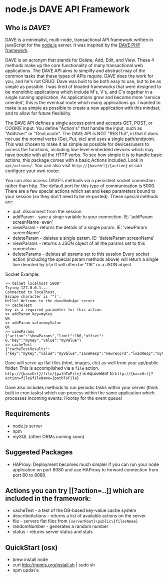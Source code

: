 # node.js DAVE API Framework

## Who is _DAVE_?
DAVE is a minimalist, multi-node, transactional API framework written in javaScript for the [node.js](http://nodejs.org) server.  It was inspired by the [DAVE PHP framework](http://github.com/evantahler/php-dave-api).

DAVE is an acronym that stands for Delete, Add, Edit, and View. These 4 methods make up the core functionality of many transactional web applications. The DAVE API aims to simplify and abstract may of the common tasks that these types of APIs require.  DAVE does the work for you, and he's not CRUD.  Dave was built to be both easy to use, but to be as simple as possible.  I was tired of bloated frameworks that were designed to be monolithic applications which include M's, V's, and C's together in a single running application.  As applications grow and become more 'service oriented', this is the eventual route which many applications go.  I wanted to make is as simple as possible to create a new application with this mindset, and to allow for future flexibility.

The DAVE API defines a single access point and accepts GET, POST, or COOKIE input. You define "Action's" that handle the input, such as "AddUser" or "GeoLocate". The DAVE API is NOT "RESTful", in that it does not use the normal verbs (Get, Put, etc) and uses a single path/endpoint. This was chosen to make it as simple as possible for devices/users to access the functions, including low-level embedded devices which may have trouble with all the HTTP verbs.  To see how simple it is to handle basic actions, this package comes with a basic Actions included. Look in `api/actions/`.    You can also visit `http://{baseUrl}/{action}` or can configure your own router.

You can also access DAVE's methods via a persistent socket connection rather than http.  The default port for this type of communication is 5000.  There are a few special actions which set and keep parameters bound to your session (so they don't need to be re-posted).  These special methods are:

* quit. disconnect from the session
* addParam - save a singe variable to your connection.  IE: 'addParam screenName=evan'
* viewParam - returns the details of a single param. IE: 'viewParam screenName'
* deleteParam - deletes a single param.  IE: 'deleteParam screenName'
* viewParams - returns a JSON object of all the params set to this connection
* deleteParams - deletes all params set to this session
Every socket action (including the special param methods above) will return a single line denoted by \r\n  It will often be "OK" or a JSON object.

Socket Example:

	>> telnet localhost 5000'
	Trying 127.0.0.1...
	Connected to localhost.
	Escape character is '^]'.
	Hello! Welcome to the daveNodeApi server
	>> cacheTest
	key is a required parameter for this action
	>> addParam key=myKey
	OK
	>> addParam value=myValue
	OK
	>> viewParams
	{"action":"showParams","limit":100,"offset":
	0,"key":"myKey","value":"myValue"}
	>> cacheTest
	{"cacheTestResults":{"key":"myKey","value":"myValue","saveResp":"newrecord","loadResp":"myValue","deleteResp":true}}

Dave will serve up flat files (html, images, etc) as well from your api/public folder.  This is accomplished via a `file` action. `http://{baseUrl}/file/{pathToFile}` is equivelent to `http://{baseUrl}?action=file&fileName={pathToFile}`

Dave also includes methods to run periodic tasks within your server (think built in cron tasks) which can process within the same application which processes incoming events.  Hooray for the event queue!

## Requirements
* node.js server
* npm
* mySQL (other ORMs coming soon)

## Suggested Packages
* HAProxy.  Deployment becomes much simpler if you can run your node application on port 8080 and use HAProxy to forward connection from port 80 to 8080.


## Actions you can try [[?action=..]] which are included in the framework:
* cacheTest - a test of the DB-based key-value cache system
* describeActions - returns a list of available actions on the server
* file - servers flat files from `{serverRoot}\public\{filesNmae}`
* randomNumber - generates a random number
* status - returns server status and stats

## QuickStart (osx)
* brew install node
* curl http://npmjs.org/install.sh | sudo sh
* npm updat`e